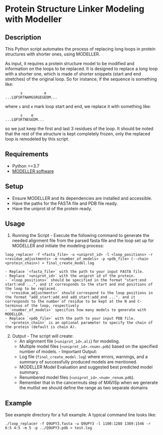 # Protein Structure Linker Modeling with Modeller

## Description
This Python script automates the process of replacing long loops in protein structures with shorter ones, using MODELLER. 

As input, it requires a protein structure model to be modified and information on the loops to be replaced. It is designed to replace a long loop with a shorter one, which is made of shorter snippets (start and end stretches) of the original loop. So for instance, if the sequence is something like:
```
       s          e
...LQFSRTNAMGSRGEGEDM...
```
where `s` and `e` mark loop start and end, we replace it with something like:

```
       s    e     
...LQFSRTNEGEDM...
```

so we just keep the first and last 3 residues of the loop. It should be noted that the rest of the structure is kept completely frozen, only the replaced loop is remodeled by this script.

## Requirements
  - Python >=3.7
  - [MODELLER software](https://salilab.org/modeller/)

## Setup
  - Ensure MODELLER and its dependencies are installed and accessible.
  - Have the paths for the FASTA file and PDB file ready.
  - Have the uniprot id of the protein ready. 

## Usage

  1. Running the Script
    - Execute the following command to generate the needed alignment file from the parsed fasta file and the loop set up for MODELLER and initiate the modeling process:  

```
loop_replacer -f <fasta_file> -u <uniprot_id> -l <loop_positions> -r <residue_adjustments> -m <number_of_models> -p <pdb_file> (--chain <protein_chain>) > final_create_model.log
```

    - Replace `<fasta_file>` with the path to your input FASTA file.
    - Replace `<uniprot_id>` with the uniprot id of the protein.
    - `<loop_positions>` should be specified in the format "start:end start:end ...", and it corresponds to the start and end positions of the loop to be replaced.
    - `<residue_adjustments>` should correspond to the loop positions in the format "add_start:add_end add_start:add_end ...". and it corresponds to the number of residue to be kept at the N and C-terminus of the loop, respectively
    - `<number_of_models>` specifies how many models to generate with MODELLER.
    - Replace `<pdb_file>` with the path to your input PDB file. 
    - `<protein_chain>` is an optional parameter to specify the chain of the protein (default is chain A).

  2. Output
    - The script will create:
      - An alignment file (`<uniprot_id>.ali`) for modeling.
      - Multiple model files (`<uniprot_id>.<num>.pdb`) based on the specified number of models.
    - Important Output: 
      - Log file (`final_create_model.log`) where errors, warnings, and a summary of successfully produced models are mentioned.
      - MODELLER Model Evaluation and suggested best predicted model summary.
      - Renumbered model files (`<uniprot_id>.<num>_renum.pdb`).
      - Remember that in the cancermuts step of MAVISp when we generate the mutlist we should define the range as two separate domains

Example
-------
See example directory for a full example. A typical command line looks like:

```
./loop_replacer -f Q9UPY3.fasta -u Q9UPY3 -l 1100:1288 1389:1546 -r 6:5 4:5 -m 5 -p ../Q9UPY3.pdb > test.log
```

